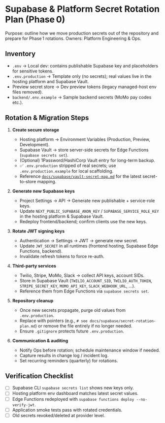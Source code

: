 # Supabase & Platform Secret Rotation Plan (Phase 0)

Purpose: outline how we move production secrets out of the repository and prepare for Phase 1 rotations. Owners: Platform Engineering & Ops.

## Inventory

- `.env` → Local dev: contains publishable Supabase key and placeholders for sensitive tokens.
- `.env.production` → Template only (no secrets); real values live in the hosting platform and Supabase Vault.
- Preview secret store → Dev preview tokens (legacy managed-host env files removed).
- `backend/.env.example` → Sample backend secrets (MoMo pay codes etc.).

## Rotation & Migration Steps

1. **Create secure storage**
   - Hosting platform → Environment Variables (Production, Preview, Development).
   - Supabase Vault → store server-side secrets for Edge Functions (`supabase secrets set`).
   - (Optional) 1Password/HashiCorp Vault entry for long-term backup.
   - ✅ `.env.production` stripped of real secrets; use `.env.production.example` for local scaffolding.
   - Reference [`docs/supabase/vault-secret-map.md`](vault-secret-map.md) for the latest secret-to-store mapping.

2. **Generate new Supabase keys**
   - Project Settings → API → Generate new publishable + service-role keys.
   - Update `NEXT_PUBLIC_SUPABASE_ANON_KEY` / `SUPABASE_SERVICE_ROLE_KEY` in the hosting platform & Supabase Vault.
   - Redeploy frontend/backend; confirm clients use the new keys.

3. **Rotate JWT signing keys**
   - Authentication → Settings → JWT → generate new secret.
   - Update `JWT_SECRET` in all runtimes (frontend hosting, Supabase Edge Functions, backend).
   - Invalidate refresh tokens to force re-auth.

4. **Third-party services**
   - Twilio, Stripe, MoMo, Slack → collect API keys, account SIDs.
   - Store in Supabase Vault (`TWILIO_ACCOUNT_SID`, `TWILIO_AUTH_TOKEN`, `STRIPE_SECRET_KEY`, `MOMO_API_KEY`, `SLACK_WEBHOOK_URL`, …).
   - Reference them from Edge Functions via `supabase secrets set`.

5. **Repository cleanup**
   - Once new secrets propagate, purge old values from `.env.production`.
   - Replace with pointers (e.g., `# see docs/supabase/secret-rotation-plan.md`) or remove the file entirely if no longer needed.
   - Ensure `.gitignore` protects future `.env.production`.

6. **Communication & auditing**
   - Notify Ops before rotation; schedule maintenance window if needed.
   - Capture results in change log / incident log.
   - Set recurring reminders (quarterly) for rotations.

## Verification Checklist

- [ ] Supabase CLI `supabase secrets list` shows new keys only.
- [ ] Hosting platform env dashboard matches latest secret values.
- [ ] Edge Functions redeployed with `supabase functions deploy --no-verify-jwt`.
- [ ] Application smoke tests pass with rotated credentials.
- [ ] Old secrets revoked/deleted at provider level.
